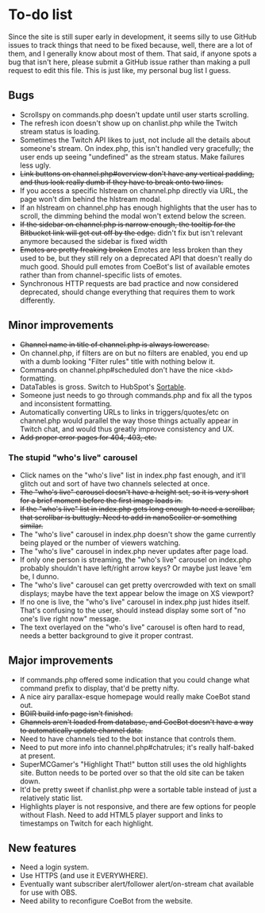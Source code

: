 # To-do list
Since the site is still super early in development, it seems silly to use GitHub issues to track things that need to be fixed because, well, there are a lot of them, and I generally know about most of them. That said, if anyone spots a bug that isn't here, please submit a GitHub issue rather than making a pull request to edit this file. This is just like, my personal bug list I guess.


## Bugs
* Scrollspy on commands.php doesn't update until user starts scrolling.
* The refresh icon doesn't show up on chanlist.php while the Twitch stream status is loading.
* Sometimes the Twitch API likes to just, not include all the details about someone's stream. On index.php, this isn't handled very gracefully; the user ends up seeing "undefined" as the stream status. Make failures less ugly.
* ~~Link buttons on channel.php#overview don't have any vertical padding, and thus look really dumb if they have to break onto two lines.~~
* If you access a specific hlstream on channel.php directly via URL, the page won't dim behind the hlstream modal.
* If an hlstream on channel.php has enough highlights that the user has to scroll, the dimming behind the modal won't extend below the screen.
* ~~If the sidebar on channel.php is narrow enough, the tooltip for the Bitbucket link will get cut off by the edge.~~ didn't fix but isn't relevant anymore becaused the sidebar is fixed width
* ~~Emotes are pretty freaking broken~~ Emotes are less broken than they used to be, but they still rely on a deprecated API that doesn't really do much good. Should pull emotes from CoeBot's list of available emotes rather than from channel-specific lists of emotes.
* Synchronous HTTP requests are bad practice and now considered deprecated, should change everything that requires them to work differently.


## Minor improvements
* ~~Channel name in title of channel.php is always lowercase.~~
* On channel.php, if filters are on but no filters are enabled, you end up with a dumb looking "Filter rules" title with nothing below it.
* Commands on channel.php#scheduled don't have the nice `<kbd>` formatting.
* DataTables is gross. Switch to HubSpot's [Sortable](http://github.hubspot.com/sortable/docs/welcome/).
* Someone just needs to go through commands.php and fix all the typos and inconsistent formatting.
* Automatically converting URLs to links in triggers/quotes/etc on channel.php would parallel the way those things actually appear in Twitch chat, and would thus greatly improve consistency and UX.
* ~~Add proper error pages for 404, 403, etc.~~

### The stupid "who's live" carousel
* Click names on the "who's live" list in index.php fast enough, and it'll glitch out and sort of have two channels selected at once.
* ~~The "who's live" carousel doesn't have a height set, so it is very short for a brief moment before the first image loads in.~~
* ~~If the "who's live" list in index.php gets long enough to need a scrollbar, that scrollbar is buttugly. Need to add in nanoScoller or something similar.~~
* The "who's live" carousel in index.php doesn't show the game currently being played or the number of viewers watching.
* The "who's live" carousel in index.php never updates after page load.
* If only one person is streaming, the "who's live" carousel on index.php probably shouldn't have left/right arrow keys? Or maybe just leave 'em be, I dunno.
* The "who's live" carousel can get pretty overcrowded with text on small displays; maybe have the text appear below the image on XS viewport?
* If no one is live, the "who's live" carousel in index.php just hides itself. That's confusing to the user, should instead display some sort of "no one's live right now" message.
* The text overlayed on the "who's live" carousel is often hard to read, needs a better background to give it proper contrast.


## Major improvements
* If commands.php offered some indication that you could change what command prefix to display, that'd be pretty nifty.
* A nice airy parallax-esque homepage would really make CoeBot stand out.
* ~~BOIR build info page isn't finished.~~
* ~~Channels aren't loaded from database, and CoeBot doesn't have a way to automatically update channel data.~~
* Need to have channels tied to the bot instance that controls them.
* Need to put more info into channel.php#chatrules; it's really half-baked at present.
* SuperMCGamer's "Highlight That!" button still uses the old highlights site. Button needs to be ported over so that the old site can be taken down.
* It'd be pretty sweet if chanlist.php were a sortable table instead of just a relatively static list.
* Highlights player is not responsive, and there are few options for people without Flash. Need to add HTML5 player support and links to timestamps on Twitch for each highlight.

## New features
* Need a login system.
* Use HTTPS (and use it EVERYWHERE).
* Eventually want subscriber alert/follower alert/on-stream chat available for use with OBS.
* Need ability to reconfigure CoeBot from the website.
